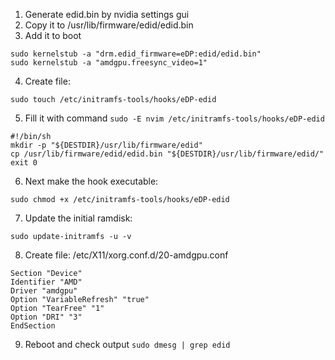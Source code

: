 1. Generate edid.bin by nvidia settings gui
2. Copy it to /usr/lib/firmware/edid/edid.bin
3. Add it to boot
```
sudo kernelstub -a "drm.edid_firmware=eDP:edid/edid.bin"
sudo kernelstub -a "amdgpu.freesync_video=1"
```
4. Create file:
```
sudo touch /etc/initramfs-tools/hooks/eDP-edid
```
5. Fill it with command `sudo -E nvim /etc/initramfs-tools/hooks/eDP-edid` 
```
#!/bin/sh
mkdir -p "${DESTDIR}/usr/lib/firmware/edid"
cp /usr/lib/firmware/edid/edid.bin "${DESTDIR}/usr/lib/firmware/edid/"
exit 0
```
6.  Next make the hook executable: 
```
sudo chmod +x /etc/initramfs-tools/hooks/eDP-edid
```
7.  Update the initial ramdisk: 
```
sudo update-initramfs -u -v
```
8. Create file: /etc/X11/xorg.conf.d/20-amdgpu.conf
```
Section "Device"
Identifier "AMD"
Driver "amdgpu"
Option "VariableRefresh" "true"
Option "TearFree" "1"
Option "DRI" "3"
EndSection
```
9. Reboot and check output `sudo dmesg | grep edid`
